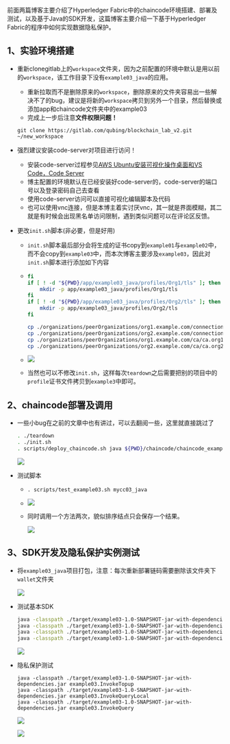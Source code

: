 前面两篇博客主要介绍了Hyperledger Fabric中的chaincode环境搭建、部署及测试，以及基于Java的SDK开发，这篇博客主要介绍一下基于Hyperledger Fabric的程序中如何实现数据隐私保护。

## 1、实验环境搭建

- 重新clonegitlab上的`workspace`文件夹，因为之前配置的环境中默认是用以前的`workspace`，该工作目录下没有`example03_java`的应用。	

  - 重新拉取而不是删除原来的`workspace`，删除原来的文件夹容易出一些解决不了的bug，建议是将新的`workspace`拷贝到另外一个目录，然后替换或添加app和chaincode文件夹中的example03
  - 完成上一步后注意**文件权限问题！**

  ```
  git clone https://gitlab.com/qubing/blockchain_lab_v2.git ~/new_workspace
  ```

- 强烈建议安装code-server对项目进行访问！

  - 安装code-server过程参见[AWS Ubuntu安装可视化操作桌面和VS Code，Code Server](https://blog.csdn.net/Linrena/article/details/106309969)
  - 博主配置的环境默认在已经安装好code-server的，code-server的端口号以及登录密码自己去查看
  - 使用code-server访问可以直接可视化编辑脚本及代码
  - 也可以使用vnc连接，但是本博主着实讨厌vnc，其一就是界面模糊，其二就是有时候会出现黑名单访问限制，遇到类似问题可以在评论区反馈。

- 更改`init.sh`脚本(非必要，但是好用)

  - `init.sh`脚本最后部分会将生成的证书copy到`example01`与`example02`中，而不会copy到`example03`中，而本次博客主要涉及`example03`，因此对`init.sh`脚本进行添加如下内容

  - ```bash
    fi
    if [ ! -d "${PWD}/app/example03_java/profiles/Org1/tls" ]; then 
        mkdir -p app/example03_java/profiles/Org1/tls
    fi
    if [ ! -d "${PWD}/app/example03_java/profiles/Org2/tls" ]; then 
        mkdir -p app/example03_java/profiles/Org2/tls
    fi
    
    cp ./organizations/peerOrganizations/org1.example.com/connection-org1.json app/example03_java/profiles/Org1/connection.json
    cp ./organizations/peerOrganizations/org2.example.com/connection-org2.json app/example03_java/profiles/Org2/connection.json
    cp ./organizations/peerOrganizations/org1.example.com/ca/ca.org1.example.com-cert.pem app/example03_java/profiles/Org1/tls/
    cp ./organizations/peerOrganizations/org2.example.com/ca/ca.org2.example.com-cert.pem app/example03_java/profiles/Org2/tls/
    ```

  - ![](http://fl.ljuuu.com/img/20210625000229.png)

  - 当然也可以不修改`init.sh`，这样每次`teardown`之后需要把别的项目中的`profile`证书文件拷贝到`example3`中即可。

## 2、chaincode部署及调用

- 一些小bug在之前的文章中也有讲过，可以去翻阅一些，这里就直接跳过了

  ```bash
  . ./teardown
  . ./init.sh
  . scripts/deploy_chaincode.sh java ${PWD}/chaincode/chaincode_example03/java mycc03_java
  ```

  ![](http://fl.ljuuu.com/img/20210625002836.png)

- 测试脚本

  - `. scripts/test_example03.sh mycc03_java`

  - ![](http://fl.ljuuu.com/img/20210625004530.png)

  - 同时调用一个方法两次，貌似排序结点只会保存一个结果。

    ![](http://fl.ljuuu.com/img/20210625004948.png)

## 3、SDK开发及隐私保护实例测试

- 将`example03_java`项目打包，注意：每次重新部署链码需要删除该文件夹下`wallet`文件夹

  ![](http://fl.ljuuu.com/img/20210625005725.png)

- 测试基本SDK

  ```bash
  java -classpath ./target/example03-1.0-SNAPSHOT-jar-with-dependencies.jar example03.EnrollAdmin
  java -classpath ./target/example03-1.0-SNAPSHOT-jar-with-dependencies.jar example03.RegisterUser
  java -classpath ./target/example03-1.0-SNAPSHOT-jar-with-dependencies.jar example03.InvokeQuery
  java -classpath ./target/example03-1.0-SNAPSHOT-jar-with-dependencies.jar example03.InvokeTransfer
  ```

  ![](http://fl.ljuuu.com/img/20210625010058.png)

- 隐私保护测试

  ```
  java -classpath ./target/example03-1.0-SNAPSHOT-jar-with-dependencies.jar example03.InvokeTopup
  java -classpath ./target/example03-1.0-SNAPSHOT-jar-with-dependencies.jar example03.InvokeQueryLocal
  java -classpath ./target/example03-1.0-SNAPSHOT-jar-with-dependencies.jar example03.InvokeQuery
  ```

  ![](http://fl.ljuuu.com/img/20210625012146.png)

  ![](http://fl.ljuuu.com/img/20210625012252.png)

